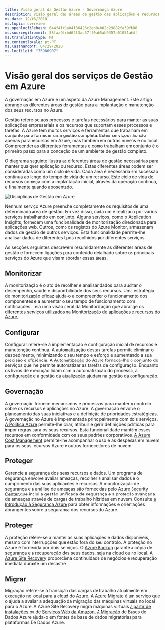 ```yaml
---
title: Visão geral da Gestão Azure - Governança Azure
description: Visão geral das áreas de gestão das aplicações e recursos do Azure com ligações a conteúdos em ferramentas de gestão Azure.
ms.date: 12/06/2018
ms.topic: overview
ms.openlocfilehash: 644f4fc3a04f86426c2eb04b02c29882fa39fb88
ms.sourcegitcommit: 58faa9fcbd62f3ac37ff0a65ab9357a01051a64f
ms.translationtype: MT
ms.contentlocale: pt-PT
ms.lasthandoff: 04/29/2020
ms.locfileid: "75980907"
---
```

# <a name="overview-of-management-services-in-azure"></a>Visão geral dos serviços de Gestão em Azure

A governação em Azure é um aspeto da Azure Management. Este artigo abrange as diferentes áreas de gestão para a implantação e manutenção dos seus recursos no Azure.

Gestão refere-se aos processos e tarefas necessários para manter as suas aplicações empresariais e os recursos que suportam esses processos e tarefas. A Azure tem muitos serviços e ferramentas que trabalham em conjunto para fornecer uma gestão completa. Estes serviços não são apenas para recursos em Azure, mas também em outras nuvens e no local. Compreender as diferentes ferramentas e como trabalham em conjunto é o primeiro passo para a conceção de um ambiente de gestão completo.

O diagrama seguinte ilustra as diferentes áreas de gestão necessárias para manter qualquer aplicação ou recurso. Estas diferentes áreas podem ser consideradas como um ciclo de vida. Cada área é necessária em sucessão contínua ao longo do tempo de vida de um recurso. Este ciclo de vida de recursos começa com a implantação inicial, através da operação contínua, e finalmente quando aposentado.

![Disciplinas de Gestão em Azure](../monitoring/media/management-overview/management-capabilities.png)

Nenhum serviço Azure preenche completamente os requisitos de uma determinada área de gestão. Em vez disso, cada um é realizado por vários serviços trabalhando em conjunto. Alguns serviços, como o Application Insights, fornecem uma funcionalidade de monitorização direcionada para aplicações web. Outros, como os registos do Azure Monitor, armazenam dados de gestão de outros serviços. Esta funcionalidade permite-lhe analisar dados de diferentes tipos recolhidos por diferentes serviços.

As secções seguintes descrevem resumidamente as diferentes áreas de gestão e fornecem ligações para conteúdo detalhado sobre os principais serviços do Azure que visam abordar essas áreas.

## <a name="monitor"></a>Monitorizar

A monitorização é o ato de recolher e analisar dados para auditar o desempenho, saúde e disponibilidade dos seus recursos. Uma estratégia de monitorização eficaz ajuda-o a compreender o funcionamento dos componentes e a aumentar o seu tempo de funcionamento com notificações. Leia uma visão geral da Monitorização que abrange os diferentes serviços utilizados na Monitorização de [aplicações e recursos do Azure.](../monitoring/monitoring-overview.md)

## <a name="configure"></a>Configurar

Configurar refere-se à implementação e configuração inicial de recursos e manutenção contínua.
A automatização destas tarefas permite eliminar o despedimento, minimizando o seu tempo e esforço e aumentando a sua precisão e eficiência. A [Automatização do Azure](../automation/automation-intro.md) fornece-lhe o conjunto de serviços que lhe permite automatizar as tarefas de configuração. Enquanto os livros de execução lidam com a automatização do processo, a configuração e a gestão da atualização ajudam na gestão da configuração.

## <a name="govern"></a>Governação

A governação fornece mecanismos e processos para manter o controlo sobre os recursos e aplicações no Azure. A governação envolve o planeamento das suas iniciativas e a definição de prioridades estratégicas.
A governação no Azure é implementada principalmente com dois serviços. [A Política Azure](./policy/overview.md) permite-lhe criar, atribuir e gerir definições políticas para impor regras para os seus recursos. Esta funcionalidade mantém esses recursos em conformidade com os seus padrões corporativos. [A Azure Cost Management](../cost-management-billing/cost-management-billing-overview.md) permite-lhe acompanhar o uso e as despesas em nuvem para os seus recursos Azure e outros fornecedores de nuvem.

## <a name="secure"></a>Proteger

Gerencie a segurança dos seus recursos e dados. Um programa de segurança envolve avaliar ameaças, recolher e analisar dados e o cumprimento das suas aplicações e recursos. A monitorização de segurança e a análise de ameaças são fornecidas pelo [Azure Security Center,](../security-center/security-center-intro.md)que inclui a gestão unificada de segurança e a proteção avançada de ameaças através de cargas de trabalho híbridas em nuvem. Consulte [a Introdução à Segurança Azure](../security/fundamentals/overview.md) para obter informações e orientações abrangentes sobre a segurança dos recursos do Azure.

## <a name="protect"></a>Proteger

A proteção refere-se a manter as suas aplicações e dados disponíveis, mesmo com interrupções que estão fora do seu controlo. A proteção no Azure é fornecida por dois serviços. O [Azure Backup](../backup/backup-introduction-to-azure-backup.md) garante a cópia de segurança e a recuperação dos seus dados, seja na cloud ou no local. [A Azure Site Recovery](../site-recovery/site-recovery-overview.md) proporciona continuidade de negócios e recuperação imediata durante um desastre.

## <a name="migrate"></a>Migrar

Migração refere-se à transição das cargas de trabalho atualmente em execução no local para a cloud do Azure.
[A Azure Migrate](../migrate/migrate-overview.md) é um serviço que o ajuda a avaliar a adequação da migração das máquinas virtuais no local para o Azure. A Azure Site Recovery migra máquinas virtuais [a partir de instalações](../site-recovery/migrate-tutorial-on-premises-azure.md) ou de [Serviços Web da Amazon.](../site-recovery/migrate-tutorial-aws-azure.md) [A Migração](../dms/dms-overview.md) de Bases de Dados Azure ajuda-o em fontes de base de dados migratórias para plataformas De Dados Azure.
